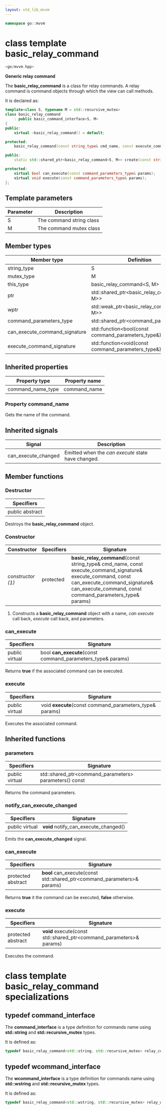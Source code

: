 ```yaml
---
layout: std_lib_mvvm
---
```


```c++
namespace go::mvvm
```

# class template basic_relay_command

```c++
<go/mvvm.hpp>
```

**Generic relay command**

The **basic_relay_command** is a class for relay commands. A relay command is
command objects through which the view can call methods.

It is declared as:

```c++
template<class S, typename M = std::recursive_mutex>
class basic_relay_command
    : public basic_command_interface<S, M>
{
public:
    virtual ~basic_relay_command() = default;

protected:
    basic_relay_command(const string_type& cmd_name, const execute_command_signature& execute_command, const can_execute_command_signature& can_execute_command, const command_parameters_type& params);

public:
    static std::shared_ptr<basic_relay_command<S, M>> create(const string_type& cmd_name, const execute_command_signature& execute_command, const can_execute_command_signature& can_execute_command, const command_parameters_type& params);

protected:
    virtual bool can_execute(const command_parameters_type& params);
    virtual void execute(const command_parameters_type& params);
};
```

## Template parameters

Parameter | Description
-|-
S | The command string class
M | The command mutex class

## Member types

Member type | Definition
-|-
string_type | S
mutex_type | M
this_type | basic_relay_command<S, M>
ptr | std\::shared_ptr<basic_relay_command<S, M>>
wptr | std\::weak_ptr<basic_relay_command<S, M>>
command_parameters_type | std\::shared_ptr<command_parameters>
can_execute_command_signature | std\::function<bool(const command_parameters_type&)>
execute_command_signature | std\::function<void(const command_parameters_type&)>

## Inherited properties

Property type | Property name
-|-
command_name_type | command_name

### Property command_name

Gets the name of the command.

## Inherited signals

Signal | Description
-|-
can_execute_changed | Emitted when the *can execute* state have changed.

## Member functions

### Destructor

Specifiers |
-|
public abstract |

Destroys the **basic_relay_command** object.

### Constructor

Constructor | Specifiers | Signature
-|-|-
*constructor (1)* | protected | **basic_relay_command**(const string_type& cmd_name, const execute_command_signature& execute_command, const can_execute_command_signature& can_execute_command, const command_parameters_type& params)

1. Constructs a **basic_relay_command** object with a name, *can execute* call back, *execute* call back, and parameters.

### can_execute

Specifiers | Signature
-|-
public virtual | bool **can_execute**(const command_parameters_type& params)

Returns **true** if the associated command can be executed.

### execute

Specifiers | Signature
-|-
public virtual | void **execute**(const command_parameters_type& params)

Executes the associated command.

## Inherited functions

### parameters

Specifiers | Signature
-|-
public virtual | std\::shared_ptr<command_parameters> parameters() const

Returns the command parameters.

### notify_can_execute_changed

Specifiers | Signature
-|-
public virtual | **void** notify_can_execute_changed()

Emits the **can_execute_changed** signal.

### can_execute

Specifiers | Signature
-|-
protected abstract | **bool** can_execute(const std\::shared_ptr<command_parameters>& params)

Returns **true** it the command can be executed, **false** otherwise.

### execute

Specifiers | Signature
-|-
protected abstract | **void** execute(const std\::shared_ptr<command_parameters>& params)

Executes the command.

# class template basic_relay_command specializations

## typedef command_interface

The **command_interface** is a type definition for commands name using **std::string**
and **std::recursive_mutex** types.

It is defined as:

```c++
typedef basic_relay_command<std::string, std::recursive_mutex> relay_command;
```

## typedef wcommand_interface

The **wcommand_interface** is a type definition for commands name using **std::wstring**
and **std::recursive_mutex** types.

It is defined as:

```c++
typedef basic_relay_command<std::wstring, std::recursive_mutex> relay_wcommand;
```
